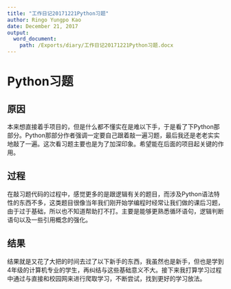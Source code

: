 ```yaml
---
title: "工作日记20171221Python习题"
author: Ringo Yungpo Kao
date: December 21, 2017
output:
  word_document:
    path: /Exports/diary/工作日记20171221Python习题.docx
---
```

# Python习题
## 原因
本来想直接着手项目的，但是什么都不懂实在是难以下手，于是看了下Python那部分。Python那部分作者强调一定要自己跟着敲一遍习题，最后我还是老老实实地敲了一遍。这次看习题主要也是为了加深印象。希望能在后面的项目起关键的作用。

## 过程
在敲习题代码的过程中，感觉更多的是跟逻辑有关的题目，而涉及Python语法特性的东西不多，这类题目很像当年我们刚开始学编程时经常让我们做的课后习题，由于过于基础，所以也不知道帮助打不打。主要是能够更熟悉循环语句，逻辑判断语句以及一些引用概念的强化。

## 结果
结果就是又花了大把的时间去过了以下新手的东西，我虽然也是新手，但也是学到4年级的计算机专业的学生，再纠结与这些基础意义不大。接下来我打算学习过程中通过与直接和校园网来进行爬取学习，不断尝试，找到更好的学习放法。